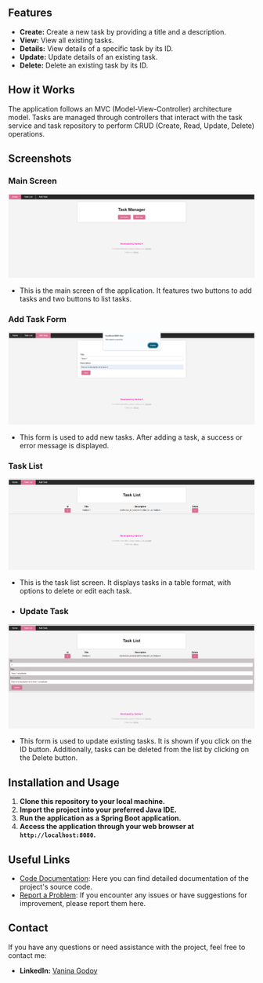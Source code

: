 ## Features

- **Create:** Create a new task by providing a title and a description.
- **View:** View all existing tasks.
- **Details:** View details of a specific task by its ID.
- **Update:** Update details of an existing task.
- **Delete:** Delete an existing task by its ID.

## How it Works

The application follows an MVC (Model-View-Controller) architecture model. Tasks are managed through controllers that interact with the task service and task repository to perform CRUD (Create, Read, Update, Delete) operations.


## Screenshots

### Main Screen
![Main Screen](https://raw.githubusercontent.com/vlambo3/TaskManagerApp/main/images/main_screen_image.png)
- This is the main screen of the application. It features two buttons to add tasks and two buttons to list tasks.

### Add Task Form
![Add Task Form](https://raw.githubusercontent.com/vlambo3/TaskManagerApp/main/images/add_task_form_image.png)
- This form is used to add new tasks. After adding a task, a success or error message is displayed.

### Task List
![Task List](https://raw.githubusercontent.com/vlambo3/TaskManagerApp/main/images/task_list_image.png)
- This is the task list screen. It displays tasks in a table format, with options to delete or edit each task.

- ### Update Task
![Update Task](https://raw.githubusercontent.com/vlambo3/TaskManagerApp/main/images/update_task_form_image.png)
- This form is used to update existing tasks. It is shown if you click on the ID button. Additionally, tasks can be deleted from the list by clicking on the Delete button.

## Installation and Usage

1. **Clone this repository to your local machine.**
2. **Import the project into your preferred Java IDE.**
3. **Run the application as a Spring Boot application.**
4. **Access the application through your web browser at `http://localhost:8080`.**

## Useful Links

- [Code Documentation](https://taskmanagerappdocumentation.netlify.app/): Here you can find detailed documentation of the project's source code.
- [Report a Problem](https://www.linkedin.com/in/vanina-a-godoy/?locale=en_US): If you encounter any issues or have suggestions for improvement, please report them here.

## Contact

If you have any questions or need assistance with the project, feel free to contact me:

- **LinkedIn:** [Vanina Godoy](https://www.linkedin.com/in/vanina-a-godoy/?locale=en_US)
